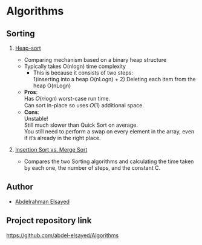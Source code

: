# Algorithms
## Sorting
1. [Heap-sort](https://github.com/abdel-elsayed/Algorithms/tree/master/Heap-Sort)
   - Comparing mechanism based on a binary heap structure
   - Typically takes O(nlogn) time complexity 
      - This is because it consists of two steps:  
        1)inserting into a heap O(nLogn) + 2) Deleting each item from the heap O(nLogn)   
   - __Pros__:  
   Has 𝑂(𝑛log𝑛) worst-case run time.  
   Can sort in-place so uses 𝑂(1) additional space.
   - __Cons__:  
   Unstable!  
   Still much slower than Quick Sort on average.  
   You still need to perform a swap on every element in the array, even if it’s already in the right place.
   
2. [Insertion Sort vs. Merge Sort](https://github.com/abdel-elsayed/Algorithms/tree/master/Insertion%20Sort%20vs.%20Merge%20Sort)
   - Compares the two Sorting algorithms and calculating the time taken by each one,
   the number of steps, and the constant C.

## Author

* [Abdelrahman Elsayed](https://github.com/abdel-elsayed)

## Project repository link

https://github.com/abdel-elsayed/Algorithms
